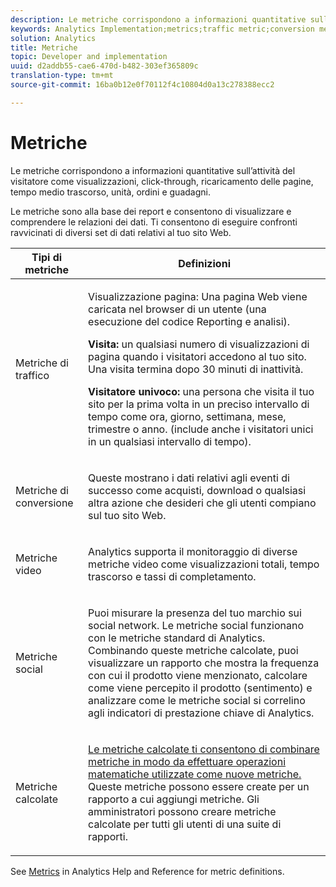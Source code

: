 ```yaml
---
description: Le metriche corrispondono a informazioni quantitative sull’attività del visitatore come visualizzazioni, click-through, ricaricamento delle pagine, tempo medio trascorso, unità, ordini e guadagni.
keywords: Analytics Implementation;metrics;traffic metric;conversion metric;video metric;social metric;calculated metric;page view;visit;unique visitor
solution: Analytics
title: Metriche
topic: Developer and implementation
uuid: d2addb55-cae6-470d-b482-303ef365809c
translation-type: tm+mt
source-git-commit: 16ba0b12e0f70112f4c10804d0a13c278388ecc2

---
```



# Metriche

Le metriche corrispondono a informazioni quantitative sull’attività del visitatore come visualizzazioni, click-through, ricaricamento delle pagine, tempo medio trascorso, unità, ordini e guadagni.

Le metriche sono alla base dei report e consentono di visualizzare e comprendere le relazioni dei dati. Ti consentono di eseguire confronti ravvicinati di diversi set di dati relativi al tuo sito Web.

<table id="table_2FA18126829241DE897CFCE9BAE9F4AD"> 
 <thead> 
  <tr> 
   <th colname="col1" class="entry"> Tipi di metriche </th> 
   <th colname="col2" class="entry"> Definizioni </th> 
  </tr> 
 </thead>
 <tbody> 
  <tr> 
   <td colname="col1"> <p>Metriche di traffico </p> </td> 
   <td colname="col2"> <p> <b></b> Visualizzazione pagina: Una pagina Web viene caricata nel browser di un utente (una esecuzione del codice Reporting e analisi). </p> <p> <b>Visita:</b> un qualsiasi numero di visualizzazioni di pagina quando i visitatori accedono al tuo sito. Una visita termina dopo 30 minuti di inattività. </p> <p> <b>Visitatore univoco:</b> una persona che visita il tuo sito per la prima volta in un preciso intervallo di tempo come ora, giorno, settimana, mese, trimestre o anno. (include anche i visitatori unici in un qualsiasi intervallo di tempo). </p> </td> 
  </tr> 
  <tr> 
   <td colname="col1"> <p>Metriche di conversione </p> </td> 
   <td colname="col2"> <p> Queste mostrano i dati relativi agli eventi di successo come acquisti, download o qualsiasi altra azione che desideri che gli utenti compiano sul tuo sito Web. </p> </td> 
  </tr> 
  <tr> 
   <td colname="col1"> <p>Metriche video </p> </td> 
   <td colname="col2"> <p>Analytics supporta il monitoraggio di diverse metriche video come visualizzazioni totali, tempo trascorso e tassi di completamento. </p> </td> 
  </tr> 
  <tr> 
   <td colname="col1"> <p>Metriche social </p> </td> 
   <td colname="col2"> <p> Puoi misurare la presenza del tuo marchio sui social network. Le metriche social funzionano con le metriche standard di Analytics. Combinando queste metriche calcolate, puoi visualizzare un rapporto che mostra la frequenza con cui il prodotto viene menzionato, calcolare come viene percepito il prodotto (sentimento) e analizzare come le metriche social si correlino agli indicatori di prestazione chiave di Analytics. </p> </td> 
  </tr> 
  <tr> 
   <td colname="col1"> <p>Metriche calcolate </p> </td> 
   <td colname="col2"> <p><a href="https://marketing.adobe.com/resources/help/en_US/reference/calculated_metric.html">Le metriche calcolate ti consentono di combinare metriche in modo da effettuare operazioni matematiche utilizzate come nuove metriche.</a> Queste metriche possono essere create per un rapporto a cui aggiungi metriche. Gli amministratori possono creare metriche calcolate per tutti gli utenti di una suite di rapporti. </p> </td> 
  </tr> 
 </tbody> 
</table>

See [Metrics](https://marketing.adobe.com/resources/help/en_US/reference/metrics.html) in Analytics Help and Reference for metric definitions.
